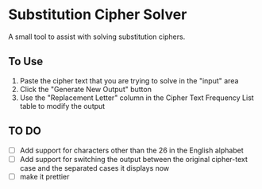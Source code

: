 # Substitution Cipher Solver

A small tool to assist with solving substitution ciphers.

## To Use

1. Paste the cipher text that you are trying to solve in the "input" area
2. Click the "Generate New Output" button
3. Use the "Replacement Letter" column in the Cipher Text Frequency List table to modify the output

## TO DO

 - [ ] Add support for characters other than the 26 in the English alphabet
 - [ ] Add support for switching the output between the original cipher-text case and the separated cases it displays now
 - [ ] make it prettier
